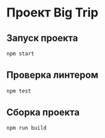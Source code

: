 # Проект Big Trip

## Запуск проекта

```bash
npm start
```

## Проверка линтером

```bash
npm test
```

## Сборка проекта

```bash
npm run build
```
